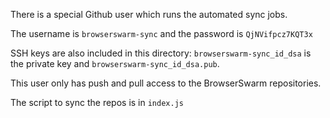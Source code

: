 There is a special Github user which runs the automated sync jobs.

The username is `browserswarm-sync` and the password is `QjNVifpcz7KQT3x`

SSH keys are also included in this directory: `browserswarm-sync_id_dsa` is the
private key and `browserswarm-sync_id_dsa.pub`.

This user only has push and pull access to the BrowserSwarm repositories.

The script to sync the repos is in `index.js`
